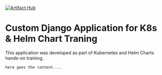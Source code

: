 [![Artifact Hub](https://img.shields.io/endpoint?url=https://artifacthub.io/badge/repository/large-systems-django)](https://artifacthub.io/packages/search?repo=large-systems-django) 
# Custom Django Application for K8s & Helm Chart Traning
This application was developed as part of Kubernetes and Helm Charts hands-on training.



```
here goes the content....
```
